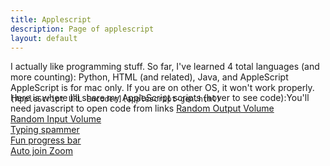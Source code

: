 ```yaml
---
title: Applescript
description: Page of applescript
layout: default
---
```


<style>
    a+pre{display:none;}
    a:hover+pre,pre:hover{display:block;}
    pre{margin-bottom:-18px;margin-top:3px;}
</style>
<div id="explanation">
    I actually like programming stuff. So far, I've learned 4 total languages (and more counting): Python, HTML (and related), Java, and AppleScript<br>
    AppleScript is for mac only. If you are on other OS, it won't work properly.

    [AppleScript URL Encoder](applescript-gen.html)
</div>
<div id="applescript">
    Here is where I'll share my AppleScript scripts (hover to see code):<noscript>You'll need javascript to open code from links</noscript>
    <a href="#random-output-volume" onclick="openAppleScript();">Random Output Volume</a>
    <pre>set originalv to output volume of (get volume settings)
set repeatz to the text returned of (display dialog "How many times do you want to set the volume randomly?" default answer "100")
repeat repeatz times
    (set volume output volume random number from 0 to 100)
end repeat
set volume output volume originalv</pre>
    <br>
    <a href="#random-input-volume" onclick="openAppleScript();">Random Input Volume</a>
    <pre>set originalv to input volume of (get volume settings)
repeat
    try
        set volume input volume (random number from 0 to 100)
        delay (random number from 0.0 to 0.5)
    on error
        set volume input volume originalv
        return originalv
    end try
end repeat</pre>
    <br>
    <a href="#typing-spammer" onclick="openAppleScript();">Typing spammer</a>
    <pre>set spamText to the text returned of (display dialog "What to spam?" default answer "")
set repeatTimes to the text returned of (display dialog "Times to spam" default answer "50")
delay 5
tell application "System Events"
    repeat repeatTimes times
        keystroke spamText
        key code 36
    end repeat
end tell</pre>
    <br>
    <a href="#fun-progress-bar" onclick="openAppleScript();">Fun progress bar</a>
    <pre># Save as APP for extra enjoyment
(*
PTS means progress total steps
PD means progress descrition 
PAD means progress additional description
PCS means progress completed steps
PInfo means progress info (additional description)
*)
global PTS, PD, PAD, PCS, numberz, PInfo

on varChecks()
    set PTS to progress total steps
    set PD to progress description
    set PAD to progress additional description
    set PCS to progress completed steps
end varChecks

on setPTS(contentz)
    set progress total steps to contentz
end setPTS

on setPD(contentz)
    set progress description to contentz
end setPD

on setPAD(contentz)
    set progress additional description to contentz
end setPAD

on setPCS(contentz)
    set progress completed steps to contentz
end setPCS

set numberz to {-1, 1}
setPTS(1000)
setPD("Fun Progress Bar")
setPCS(progress total steps / 2)

on flowChecks()
    varChecks()
    if PCS is less than 0 then
        set PCS to setPCS(0)
        set PAD to setPAD("Interger underflow, please wait")
        repeat PTS / 2 times
            set PCS to setPCS(PCS + 1)
            varChecks()
            delay 0.005
        end repeat
        
    else if PCS is greater than PTS - 1 then
        set PCS to setPCS(PTS)
        set PAD to setPAD("Interger overflow, please wait")
        repeat PTS / 2 times
            set PCS to setPCS(PCS - 1)
            varChecks()
            delay 0.005
        end repeat
    end if
    numChecks()
    return
end flowChecks

on numChecks()
    varChecks()
    # Checks the number and adds extra text to it
    if PCS is 500 then
        set PAD to setPAD(PInfo & "(Middle)")
        
    else if PCS is less than 10 then
        set PAD to setPAD(PInfo & "(Extremely Low)")
        
    else if PCS is greater than 990 then
        set PAD to setPAD(PInfo & "(Extremely High)")
        
    else if PCS is less than 50 then
        set PAD to setPAD(PInfo & "(Very Low)")
        
    else if PCS is greater than 950 then
        set PAD to setPAD(PInfo & "(Very High)")
        
    else if PCS is less than 100 then
        set PAD to setPAD(PInfo & "(Low)")
        
    else if PCS is greater than 900 then
        set PAD to setPAD(PInfo & "(High)")
        
    end if
    return
end numChecks

on repeating()
    try
        repeat
            varChecks()
            set PInfo to PCS & "/" & PTS & " steps "
            set PTS to setPCS(PCS + (some item of numberz))
            set PAD to setPAD(PInfo)
            
            flowChecks()
            delay 5.0E-5
        end repeat
    on error the errorMsg number the errorNum
        set PD to setPD("Interrupted by error")
        set PAD to setPAD("Error: " & the errorNum & ". " & the errorMsg)
        if errorNum is -128 then
            return
        else
            display dialog "Error: " & the errorNum & ". " & the errorMsg buttons {"OK"} default button 1 giving up after 10
            return
        end if
        return
    end try
end repeating

repeating()

on quit
    setPTS(0)
    setPD("")
    setPAD("")
    setPCS(0)
    continue quit
end quit</pre>
    <br>
    <a href="#auto-join-zoom" onclick="openAppleScript();">Auto join Zoom</a>
    <pre># It is recommended that you save this script as an application, so you don't have to open Script editor.
(* 
It all started when I wanted to join zoom faster than a human could do with no prompt like how I expected like this.
I first discovered zoom.us's URL scheme to join meeting, but when I found out it doesn't work, I started to make this program.
After this all of stuff, I finally have something that is constantly updated.
After this pandemic is over, development might slow down or become discontinued.
*)
global meetingNames, meetingIDs, meetingPwds, wname
# Compiling the app will reset all your saved meetings!
property meetingNames : {}
property meetingIDs : {}
property meetingPwds : {}
# Consistent setup example:
#set {meetingNames, meetingIDs, meetingPwds} to {{"Example without password", "Example with password"}, {"000000001", "000000002"}, {missing value, "P4ssw0rd!"}}

on joinMeeting(meetingID, meetingPwd)
    tell application "System Events"
        activate application "zoom.us"
        if wname is "Login" then # both login and 2 buttons screen
            try
                my doWithTimeout("click UI element 2 of group 1 of window \"Login\" of application process \"zoom.us\"", 10)
            on error errmsg number errnum
                activate me
                error "Error: " & errnum & ". " & errmsg & "\nUnable to click specified button"
            end try
            try
                click text field 1 of window 1 of application process "zoom.us"
            on error
                my doWithTimeout("click UI element 2 of group 1 of window \"Login\" of application process \"zoom.us\"", 10)
                click text field 1 of window 1 of application process "zoom.us"
            end try
        else if wname is "Zoom" then
            my doWithTimeout("click UI Element 15 of window \"Zoom\" of application process \"zoom.us\"", 10)
            click text field 1 of window 1 of application process "zoom.us"
        else if wname contains "Zoom Meeting" or wname is "Window" then
            activate me
            display dialog "It seems like you are already in a meeting" buttons {"OK"} default button 1
            return false
        else
            error "Please only use while logged out, or logged into zoom. I do not understand the window name, " & wname
            return false
        end if
        tell process "zoom.us" to keystroke meetingID & return
        if meetingPwd is not missing value then # yeah it's all pretty much the same
            try
                my doWithTimeout("click text field 1 of group 1 of window 1 of application process \"zoom.us\"", 10)
            on error errmsg number errnum
                if errmsg is "System Events got an error: Can’t get group 1 of window 1 of application process \"zoom.us\". Invalid index." or errmsg is "System Events got an error: Can’t get window 1 of application process \"zoom.us\". Invalid index." then error "Cannot get password window" number errnum
            end try
            tell process "zoom.us" to keystroke meetingPwd & return
        end if
    end tell
    return true
end joinMeeting

on userPrompt()
    lengthCheck()
    getWinName()
    set allowJoin to true
    if wname contains "Zoom Meeting" or wname is "Window" or wname contains "Breakout Room" then
        set allowJoin to false
        activate me
        display dialog "You are already in a meeting, so joining meeting is disabled." buttons {"OK"} default button 1
    else if wname is "" then
        set allowJoin to false
        activate me
        display dialog "I cannot figure which window it is, so I am unable to join for you." buttons {"OK"} default button 1
    end if
    set extras to {"Add meeting...", "Remove meeting...", "Change meeting info...", "Get Meeting ID and password...", "I DON'T HAVE TIME TO ADD, JUST JOIN"}
    activate me
    set choice to choose from list meetingNames & extras default items item 1 of (meetingNames & extras)
    if choice is false then return # cancel
    set choice to choice as text
    if choice is "Add meeting..." then
        addToList()
    else if choice is "Remove meeting..." then
        removeFromList()
    else if choice is "Change meeting info..." then
        changeInfo()
    else if choice is "Get Meeting ID and password..." then
        getIDPwd()
    else if choice is "I DON'T HAVE TIME TO ADD, JUST JOIN" then
        if allowJoin is true then
            noTime()
        else
            display dialog "You can't join meetings because you are already in a meeting" buttons {"OK FINE"} default button 1
            userPrompt()
        end if
        return
    else
        if allowJoin is false then
            display dialog "You are still in the meeting" buttons {"OK"} default button 1
            return
        end if
        repeat with a from 1 to length of meetingNames
            if choice is item a of meetingNames then
                joinMeeting(item a of meetingIDs, item a of meetingPwds)
                exit repeat
            end if
        end repeat
    end if
    repeat with a from 1 to length of extras
        if choice is item a of extras then
            userPrompt()
            return
        end if
    end repeat
end userPrompt

on emergencyMode() # incase something doesn't work
    set extras to {"Add meeting...", "Remove meeting...", "Change meeting info..."}
    activate me
    set choice to choose from list meetingNames & extras default items item 1 of (meetingNames & extras) with prompt "What meeting info would you like to view?"
    if choice is false then # cancel
        return
    end if
    set choice to choice as text
    if choice is "Add meeting..." then
        addToList()
    else if choice is "Remove meeting..." then
        removeFromList()
    else if choice is "Change meeting info..." then
        changeInfo()
    else
        repeat with a from 1 to length of meetingNames
            if choice is item a of meetingNames then
                showIDPwd(item a of meetingNames, item a of meetingPwds)
                exit repeat
            end if
        end repeat
    end if
    repeat with a from 1 to length of extras
        if choice is item a of extras then
            emergencyMode()
            return
        end if
    end repeat
end emergencyMode

on lengthCheck()
    if (length of meetingNames) ≠ (length of meetingIDs) or (length of meetingNames) ≠ (length of meetingPwds) then
        display dialog "The lists are unequal in size, and all additional items will be removed.\nAmounts:\nMeeting Names: " & length of meetingNames & "\nMeeting IDs: " & length of meetingIDs & "\nMeeting passwords: " & length of meetingPwds buttons {"OK"} default button 1
        set stuff to {meetingNames, meetingIDs, meetingPwds}
        set minimum to 0
        repeat with a from 1 to length of stuff
            if minimum is 0 or (length of item a of stuff) is less than minimum then
                set minimum to (length of item a of stuff)
            end if
        end repeat
        set {meetingNames, meetingIDs, meetingPwds} to {items 1 thru minimum of meetingNames, items 1 thru minimum of meetingIDs, items 1 thru minimum of meetingPwds}
    end if
end lengthCheck

on getWinName() # yes getting the window has been a too hard process
    launch application "zoom.us"
    try
        tell application "System Events"
            tell process "zoom.us" to set wname to name of front window
        end tell
    on error errmsg number errnum
        if errnum is 600 or errmsg is "System Events got an error: Application isn’t running." then # System Events has stopped working
            do shell script "pkill System Events"
            delay 3
            tell application "System Events"
                tell process "zoom.us" to set wname to name of front window
            end tell
        else if errnum is -1719 and errmsg is not "System Events got an error: Can’t get window 1 of process \"zoom.us\". Invalid index." then
            activate me
            display dialog "Please enable accessibility access for me to join zoom for you\nError: " & errmsg & " " & errnum
            tell application "System Preferences"
                activate application "System Preferences"
                reveal anchor "Privacy" of pane id "com.apple.preference.security"
                authorize pane id "com.apple.preference.security"
            end tell
            set temp to getWinNameLoop((current date) + 60)
            if length of temp is 3 and item 3 of temp is true then error item 1 of temp number item 2 of temp
        else if errmsg is "System Events got an error: Can’t get window 1 of process \"zoom.us\". Invalid index." then
            do shell script "pkill zoom.us"
            launch application "zoom.us"
            set temp to getWinNameLoop((current date) + 30)
            if length of temp is 3 and item 3 of temp is true then error item 1 of temp number item 2 of temp
        else
            display dialog "Error: " & errnum & ". " & errmsg & "\nPress OK to continue"
            emergencyMode()
            return
        end if
    end try
    return wname
end getWinName

on getWinNameLoop(timeOutTime)
    repeat
        try
            tell application "System Events"
                tell process "zoom.us" to set wname to name of front window
            end tell
            exit repeat
        on error errmsg number errnum
            if (current date) > timeOutTime then return {errmsg, errnum, true}
        end try
    end repeat
    return wname
end getWinNameLoop

on getIDPwd()
    if length of meetingNames is 0 then error "There's nothing to see..." number -2573
    set choice to (choose from list meetingNames default items item 1 of meetingNames with prompt "What meeting info would you like to view?") as text
    repeat with a from 1 to length of meetingNames
        if choice is (item a of meetingNames as text) then
            showIDPwd(item a of meetingNames, item a of meetingIDs, item a of meetingPwds)
            exit repeat
        end if
    end repeat
    return choice
end getIDPwd

on showIDPwd(meetingName, meetingID, meetingPwd)
    set tempText to ("Meeting Name: " & meetingName & "\nMeeting ID: " & meetingID & "\nMeeting link: https://zoom.us/j/" & meetingID)
    if meetingPwd is not missing value then set tempText to (tempText & "?pwd=" & meetingPwd)
    display dialog tempText buttons {"OK"} default button 1
    return
end showIDPwd

on addToList()
    copy repeatUntilAnswered("What meeting name to use?") to the end of meetingNames
    repeat
        set mID to text returned of (display dialog "What is the meeting ID?" default answer "")
        if length of regexMatch(mID, "/^\\d{9,11}$/") is less than 1 then
            display dialog "Meeting IDs can only contain numbers, and must be between 9 and 11 characters." with icon caution
        else
            exit repeat
        end if
    end repeat
    copy mID to the end of meetingIDs
    set mPwd to text returned of (display dialog "What is the meeting password? (Required if set)" default answer "") as string
    if mPwd is "" then set mPwd to missing value
    copy mPwd to the end of meetingPwds
    return
end addToList

on changeInfo()
    if length of meetingNames is 0 then error "There's nothing to see..." number -2573
    set rename to choose from list meetingNames with prompt "Which meeting would you like to change?" default items item 1 of meetingNames
    if rename is false then return
    set changeChoice to choose from list {"Name", "Meeting ID", "Meeting Password"} with prompt "Which info do you want to change?" default items {"Name"}
    if changeChoice is false then return
    set rename to rename as text
    repeat with a from 1 to length of meetingNames
        if (item a of meetingNames as text) is rename then
            set changeChoice to changeChoice as text
            set mn to item a of meetingNames
            if changeChoice is "Name" then
                set item a of meetingNames to text returned of (display dialog "What would you like to rename " & mn & " to?" default answer (mn))
                exit repeat
            else if changeChoice is "Meeting ID" then
                repeat
                    set temp to text returned of (display dialog "What meeting ID would you like to change to on " & mn & "?" default answer (item a of meetingIDs))
                    if length of regexMatch(temp, "/^\\d{9,11}$/") is less than 1 then
                        display dialog "Meeting IDs can only contain numbers, and must be between 9 and 11 cahracters." with icon caution
                    else
                        exit repeat
                    end if
                end repeat
                set item a of meetingIDs to temp
            else if changeChoice is "Meeting Password" then
                set temp to text returned of (display dialog "What meeting password would you like to change to on " & mn & "?" default answer "")
                if temp is "" then set temp to missing value
                set item a of meetingPwds to temp
            end if
            exit repeat
        end if
    end repeat
    return
end changeInfo

on removeFromList()
    if length of meetingNames is 0 then error "There's nothing to see..." number -2573
    set {toRemove, cleanList, cleanList2, cleanList3} to {(choose from list meetingNames with prompt "Remove meeting from list:" default items item 1 of meetingNames) as text, {}, {}, {}}
    repeat with a from 1 to length of meetingNames
        if (item a of meetingNames as text) is not toRemove then
            set {cleanList, cleanList2, cleanList3} to {cleanList & (item a of meetingNames), cleanList2 & (item a of meetingIDs), cleanList3 & (item a of meetingPwds)}
        end if
    end repeat
    set {meetingNames, meetingIDs, meetingPwds} to {cleanList, cleanList2, cleanList3}
    return {cleanList, cleanList2, cleanList3}
end removeFromList

on versionCheck()
    set {appVersion, supportedVersions, supported, maxTime} to {version of application "zoom.us", {"5.2.1"}, false, (current date) + 10}
    repeat with a from 1 to length of supportedVersions
        try
            if appVersion contains (item a of supportedVersions as text) then
                set supported to true
                exit repeat
            end if
        on error errmsg number errnum
            if ((current date) > maxTime) then error errmsg number errnum
        end try
    end repeat
    if supported is false then display dialog "Zoom.us version unsupported! You may need to do it manually"
    userPrompt()
    return
end versionCheck

on repeatUntilAnswered(prompt)
    repeat
        set temp to text returned of (display dialog prompt default answer "")
        if temp is not "" then exit repeat
    end repeat
    return temp
end repeatUntilAnswered

on doWithTimeout(uiScript, timeoutSeconds)
    set endDate to (current date) + timeoutSeconds
    repeat
        try
            run script "tell application \"System Events\"\n" & uiScript & "\nend tell"
            exit repeat
        on error errorMessage number errnum
            if ((current date) > endDate) then error errorMessage number errnum
        end try
    end repeat
end doWithTimeout

on noTime()
    repeat
        set ids to text returned of (display dialog "Meeting ID" default answer "")
        if length of regexMatch(ids, "/^\\d{9,11}$/") is less than 1 then
            display dialog "Invalid. Meeting IDs must be between 9 to 11 characters long." with icon caution
        else
            exit repeat
        end if
    end repeat
    set pwd to text returned of (display dialog "Meeting password (Required if set)" default answer "")
    if pwd is "" then set pwd to missing value
    joinMeeting(ids, pwd)
    return
end noTime

on regexMatch(_subject, _regex)
    set _js to "(new String(`" & _subject & "`)).match(" & _regex & ")"
    set _result to run script _js in "JavaScript"
    if _result is null or _result is missing value then return {}
    return _result
end regexMatch

versionCheck()</pre>
</main>
</body>

<script>
    function openAppleScript() {
        switch (location.hash) {
            case "#random-output-volume":
                window.open("applescript://com.apple.scripteditor?action=new&script=set+originalv+to+output+volume+of+%28get+volume+settings%29%0D%0Aset+repeatz+to+the+text+returned+of+%28display+dialog+%22How+many+times+do+you+want+to+set+the+volume+randomly%3F%22+default+answer+%22100%22%29%0D%0Arepeat+repeatz+times%0D%0A%09%28set+volume+output+volume+random+number+from+0+to+100%29%0D%0Aend+repeat%0D%0Aset+volume+output+volume+originalv", name="_parent");
                break;
            case "#random-input-volume":
                window.open("applescript://com.apple.scripteditor?action=new&script=set%20originalv%20to%20input%20volume%20of%20(get%20volume%20settings)%0Arepeat%0A%20%20%20%20try%0A%20%20%20%20%20%20%20%20set%20volume%20input%20volume%20(random%20number%20from%200%20to%20100)%0A%20%20%20%20%20%20%20%20delay%20(random%20number%20from%200.0%20to%200.5)%0A%20%20%20%20on%20error%0A%20%20%20%20%20%20%20%20set%20volume%20input%20volume%20originalv%0A%20%20%20%20%20%20%20%20return%20originalv%0A%20%20%20%20end%20try%0Aend%20repeat", name="_parent");
                break;
            case "#typing-spammer":
                window.open("applescript://com.apple.scripteditor?action=new&script=set+spamText+to+the+text+returned+of+%28display+dialog+%22What+to+spam%3F%22+default+answer+%22%22%29%0D%0Aset+repeatTimes+to+the+text+returned+of+%28display+dialog+%22Times+to+spam%22+default+answer+%2250%22%29%0D%0Adelay+5%0D%0Atell+application+%22System+Events%22%0D%0A%09repeat+repeatTimes+times%0D%0A%09%09keystroke+spamText%0D%0A%09%09key+code+36%0D%0A%09end+repeat%0D%0Aend+tell", name="_parent");
                break;
            case "#fun-progress-bar":
                window.open("applescript://com.applescriptedior?action=new&script='%23+Save+as+APP+for+extra+enjoyment%0D%28*%0APTS+means+progress+total+steps%0APD+means+progress+descrition+%0APAD+means+progress+additional+description%0APCS+means+progress+completed+steps%0APInfo+means+progress+info+%28additional+description%29%0A*%29%0Dglobal+PTS%2C+PD%2C+PAD%2C+PCS%2C+numberz%2C+PInfo%0D%0Don+varChecks%28%29%0D%09set+PTS+to+progress+total+steps%0D%09set+PD+to+progress+description%0D%09set+PAD+to+progress+additional+description%0D%09set+PCS+to+progress+completed+steps%0Dend+varChecks%0D%0Don+setPTS%28contentz%29%0D%09set+progress+total+steps+to+contentz%0Dend+setPTS%0D%0Don+setPD%28contentz%29%0D%09set+progress+description+to+contentz%0Dend+setPD%0D%0Don+setPAD%28contentz%29%0D%09set+progress+additional+description+to+contentz%0Dend+setPAD%0D%0Don+setPCS%28contentz%29%0D%09set+progress+completed+steps+to+contentz%0Dend+setPCS%0D%0Dset+numberz+to+%7B-1%2C+1%7D%0DsetPTS%281000%29%0DsetPD%28%22Fun+Progress+Bar%22%29%0DsetPCS%28progress+total+steps+%2F+2%29%0D%0Don+flowChecks%28%29%0D%09varChecks%28%29%0D%09if+PCS+is+less+than+0+then%0D%09%09set+PCS+to+setPCS%280%29%0D%09%09set+PAD+to+setPAD%28%22Interger+underflow%2C+please+wait%22%29%0D%09%09repeat+PTS+%2F+2+times%0D%09%09%09set+PCS+to+setPCS%28PCS+%2B+1%29%0D%09%09%09varChecks%28%29%0D%09%09%09delay+0.005%0D%09%09end+repeat%0D%09%09%0D%09else+if+PCS+is+greater+than+PTS+-+1+then%0D%09%09set+PCS+to+setPCS%28PTS%29%0D%09%09set+PAD+to+setPAD%28%22Interger+overflow%2C+please+wait%22%29%0D%09%09repeat+PTS+%2F+2+times%0D%09%09%09set+PCS+to+setPCS%28PCS+-+1%29%0D%09%09%09varChecks%28%29%0D%09%09%09delay+0.005%0D%09%09end+repeat%0D%09end+if%0D%09numChecks%28%29%0D%09return%0Dend+flowChecks%0D%0Don+numChecks%28%29%0D%09varChecks%28%29%0D%09%23+Checks+the+number+and+adds+extra+text+to+it%0D%09if+PCS+is+500+then%0D%09%09set+PAD+to+setPAD%28PInfo+%26+%22%28Middle%29%22%29%0D%09%09%0D%09else+if+PCS+is+less+than+10+then%0D%09%09set+PAD+to+setPAD%28PInfo+%26+%22%28Extremely+Low%29%22%29%0D%09%09%0D%09else+if+PCS+is+greater+than+990+then%0D%09%09set+PAD+to+setPAD%28PInfo+%26+%22%28Extremely+High%29%22%29%0D%09%09%0D%09else+if+PCS+is+less+than+50+then%0D%09%09set+PAD+to+setPAD%28PInfo+%26+%22%28Very+Low%29%22%29%0D%09%09%0D%09else+if+PCS+is+greater+than+950+then%0D%09%09set+PAD+to+setPAD%28PInfo+%26+%22%28Very+High%29%22%29%0D%09%09%0D%09else+if+PCS+is+less+than+100+then%0D%09%09set+PAD+to+setPAD%28PInfo+%26+%22%28Low%29%22%29%0D%09%09%0D%09else+if+PCS+is+greater+than+900+then%0D%09%09set+PAD+to+setPAD%28PInfo+%26+%22%28High%29%22%29%0D%09%09%0D%09end+if%0D%09return%0Dend+numChecks%0D%0Don+repeating%28%29%0D%09try%0D%09%09repeat%0D%09%09%09varChecks%28%29%0D%09%09%09set+PInfo+to+PCS+%26+%22%2F%22+%26+PTS+%26+%22+steps+%22%0D%09%09%09set+PTS+to+setPCS%28PCS+%2B+%28some+item+of+numberz%29%29%0D%09%09%09set+PAD+to+setPAD%28PInfo%29%0D%09%09%09%0D%09%09%09flowChecks%28%29%0D%09%09%09delay+5.0E-5%0D%09%09end+repeat%0D%09on+error+the+errorMsg+number+the+errorNum%0D%09%09set+PD+to+setPD%28%22Interrupted+by+error%22%29%0D%09%09set+PAD+to+setPAD%28%22Error%3A+%22+%26+the+errorNum+%26+%22.+%22+%26+the+errorMsg%29%0D%09%09if+errorNum+is+-128+then%0D%09%09%09return%0D%09%09else%0D%09%09%09display+dialog+%22Error%3A+%22+%26+the+errorNum+%26+%22.+%22+%26+the+errorMsg+buttons+%7B%22OK%22%7D+default+button+1+giving+up+after+10%0D%09%09%09return%0D%09%09end+if%0D%09%09return%0D%09end+try%0Dend+repeating%0D%0Drepeating%28%29%0D%0Don+quit%0D%09setPTS%280%29%0D%09setPD%28%22%22%29%0D%09setPAD%28%22%22%29%0D%09setPCS%280%29%0D%09continue+quit%0Dend+quit%0D'", name="_parent");
                break;
            case "#auto-join-zoom":
                window.open("applescript://com.apple.scripteditor?action=new&script=%23%20It%20is%20recommended%20that%20you%20save%20this%20script%20as%20an%20application%2C%20so%20you%20don't%20have%20to%20open%20Script%20editor.%0A(*%20%0AIt%20all%20started%20when%20I%20wanted%20to%20join%20zoom%20faster%20than%20a%20human%20could%20do%20with%20no%20prompt%20like%20how%20I%20expected%20like%20this.%0AI%20first%20discovered%20zoom.us's%20URL%20scheme%20to%20join%20meeting%2C%20but%20when%20I%20found%20out%20it%20doesn't%20work%2C%20I%20started%20to%20make%20this%20program.%0AAfter%20this%20all%20of%20stuff%2C%20I%20finally%20have%20something%20that%20is%20constantly%20updated.%0AAfter%20this%20pandemic%20is%20over%2C%20development%20might%20slow%20down%20or%20become%20discontinued.%0A*)%0Aglobal%20meetingNames%2C%20meetingIDs%2C%20meetingPwds%2C%20wname%0A%23%20Compiling%20the%20app%20will%20reset%20all%20your%20saved%20meetings!%0Aproperty%20meetingNames%20%3A%20%7B%7D%0Aproperty%20meetingIDs%20%3A%20%7B%7D%0Aproperty%20meetingPwds%20%3A%20%7B%7D%0A%23%20Consistent%20setup%20example%3A%0A%23set%20%7BmeetingNames%2C%20meetingIDs%2C%20meetingPwds%7D%20to%20%7B%7B%22Example%20without%20password%22%2C%20%22Example%20with%20password%22%7D%2C%20%7B%22000000001%22%2C%20%22000000002%22%7D%2C%20%7Bmissing%20value%2C%20%22P4ssw0rd!%22%7D%7D%0A%0Aon%20joinMeeting(meetingID%2C%20meetingPwd)%0A%09tell%20application%20%22System%20Events%22%0A%09%09activate%20application%20%22zoom.us%22%0A%09%09if%20wname%20is%20%22Login%22%20then%20%23%20both%20login%20and%202%20buttons%20screen%0A%09%09%09try%0A%09%09%09%09my%20doWithTimeout(%22click%20UI%20element%202%20of%20group%201%20of%20window%20%5C%22Login%5C%22%20of%20application%20process%20%5C%22zoom.us%5C%22%22%2C%2010)%0A%09%09%09on%20error%20errmsg%20number%20errnum%0A%09%09%09%09activate%20me%0A%09%09%09%09error%20%22Error%3A%20%22%20%26%20errnum%20%26%20%22.%20%22%20%26%20errmsg%20%26%20%22%5CnUnable%20to%20click%20specified%20button%22%0A%09%09%09end%20try%0A%09%09%09try%0A%09%09%09%09click%20text%20field%201%20of%20window%201%20of%20application%20process%20%22zoom.us%22%0A%09%09%09on%20error%0A%09%09%09%09my%20doWithTimeout(%22click%20UI%20element%202%20of%20group%201%20of%20window%20%5C%22Login%5C%22%20of%20application%20process%20%5C%22zoom.us%5C%22%22%2C%2010)%0A%09%09%09%09click%20text%20field%201%20of%20window%201%20of%20application%20process%20%22zoom.us%22%0A%09%09%09end%20try%0A%09%09else%20if%20wname%20is%20%22Zoom%22%20then%0A%09%09%09my%20doWithTimeout(%22click%20UI%20Element%2015%20of%20window%20%5C%22Zoom%5C%22%20of%20application%20process%20%5C%22zoom.us%5C%22%22%2C%2010)%0A%09%09%09click%20text%20field%201%20of%20window%201%20of%20application%20process%20%22zoom.us%22%0A%09%09else%20if%20wname%20contains%20%22Zoom%20Meeting%22%20or%20wname%20is%20%22Window%22%20then%0A%09%09%09activate%20me%0A%09%09%09display%20dialog%20%22It%20seems%20like%20you%20are%20already%20in%20a%20meeting%22%20buttons%20%7B%22OK%22%7D%20default%20button%201%0A%09%09%09return%20false%0A%09%09else%0A%09%09%09error%20%22Please%20only%20use%20while%20logged%20out%2C%20or%20logged%20into%20zoom.%20I%20do%20not%20understand%20the%20window%20name%2C%20%22%20%26%20wname%0A%09%09%09return%20false%0A%09%09end%20if%0A%09%09tell%20process%20%22zoom.us%22%20to%20keystroke%20meetingID%20%26%20return%0A%09%09if%20meetingPwd%20is%20not%20missing%20value%20then%20%23%20yeah%20it's%20all%20pretty%20much%20the%20same%0A%09%09%09try%0A%09%09%09%09my%20doWithTimeout(%22click%20text%20field%201%20of%20group%201%20of%20window%201%20of%20application%20process%20%5C%22zoom.us%5C%22%22%2C%2010)%0A%09%09%09on%20error%20errmsg%20number%20errnum%0A%09%09%09%09if%20errmsg%20is%20%22System%20Events%20got%20an%20error%3A%20Can’t%20get%20group%201%20of%20window%201%20of%20application%20process%20%5C%22zoom.us%5C%22.%20Invalid%20index.%22%20or%20errmsg%20is%20%22System%20Events%20got%20an%20error%3A%20Can’t%20get%20window%201%20of%20application%20process%20%5C%22zoom.us%5C%22.%20Invalid%20index.%22%20then%20error%20%22Cannot%20get%20password%20window%22%20number%20errnum%0A%09%09%09end%20try%0A%09%09%09tell%20process%20%22zoom.us%22%20to%20keystroke%20meetingPwd%20%26%20return%0A%09%09end%20if%0A%09end%20tell%0A%09return%20true%0Aend%20joinMeeting%0A%0Aon%20userPrompt()%0A%09lengthCheck()%0A%09getWinName()%0A%09set%20allowJoin%20to%20true%0A%09if%20wname%20contains%20%22Zoom%20Meeting%22%20or%20wname%20is%20%22Window%22%20or%20wname%20contains%20%22Breakout%20Room%22%20then%0A%09%09set%20allowJoin%20to%20false%0A%09%09activate%20me%0A%09%09display%20dialog%20%22You%20are%20already%20in%20a%20meeting%2C%20so%20joining%20meeting%20is%20disabled.%22%20buttons%20%7B%22OK%22%7D%20default%20button%201%0A%09else%20if%20wname%20is%20%22%22%20then%0A%09%09set%20allowJoin%20to%20false%0A%09%09activate%20me%0A%09%09display%20dialog%20%22I%20cannot%20figure%20which%20window%20it%20is%2C%20so%20I%20am%20unable%20to%20join%20for%20you.%22%20buttons%20%7B%22OK%22%7D%20default%20button%201%0A%09end%20if%0A%09set%20extras%20to%20%7B%22Add%20meeting...%22%2C%20%22Remove%20meeting...%22%2C%20%22Change%20meeting%20info...%22%2C%20%22Get%20Meeting%20ID%20and%20password...%22%2C%20%22I%20DON'T%20HAVE%20TIME%20TO%20ADD%2C%20JUST%20JOIN%22%7D%0A%09activate%20me%0A%09set%20choice%20to%20choose%20from%20list%20meetingNames%20%26%20extras%20default%20items%20item%201%20of%20(meetingNames%20%26%20extras)%0A%09if%20choice%20is%20false%20then%20return%20%23%20cancel%0A%09set%20choice%20to%20choice%20as%20text%0A%09if%20choice%20is%20%22Add%20meeting...%22%20then%0A%09%09addToList()%0A%09else%20if%20choice%20is%20%22Remove%20meeting...%22%20then%0A%09%09removeFromList()%0A%09else%20if%20choice%20is%20%22Change%20meeting%20info...%22%20then%0A%09%09changeInfo()%0A%09else%20if%20choice%20is%20%22Get%20Meeting%20ID%20and%20password...%22%20then%0A%09%09getIDPwd()%0A%09else%20if%20choice%20is%20%22I%20DON'T%20HAVE%20TIME%20TO%20ADD%2C%20JUST%20JOIN%22%20then%0A%09%09if%20allowJoin%20is%20true%20then%0A%09%09%09noTime()%0A%09%09else%0A%09%09%09display%20dialog%20%22You%20can't%20join%20meetings%20because%20you%20are%20already%20in%20a%20meeting%22%20buttons%20%7B%22OK%20FINE%22%7D%20default%20button%201%0A%09%09%09userPrompt()%0A%09%09end%20if%0A%09%09return%0A%09else%0A%09%09if%20allowJoin%20is%20false%20then%0A%09%09%09display%20dialog%20%22You%20are%20still%20in%20the%20meeting%22%20buttons%20%7B%22OK%22%7D%20default%20button%201%0A%09%09%09return%0A%09%09end%20if%0A%09%09repeat%20with%20a%20from%201%20to%20length%20of%20meetingNames%0A%09%09%09if%20choice%20is%20item%20a%20of%20meetingNames%20then%0A%09%09%09%09joinMeeting(item%20a%20of%20meetingIDs%2C%20item%20a%20of%20meetingPwds)%0A%09%09%09%09exit%20repeat%0A%09%09%09end%20if%0A%09%09end%20repeat%0A%09end%20if%0A%09repeat%20with%20a%20from%201%20to%20length%20of%20extras%0A%09%09if%20choice%20is%20item%20a%20of%20extras%20then%0A%09%09%09userPrompt()%0A%09%09%09return%0A%09%09end%20if%0A%09end%20repeat%0Aend%20userPrompt%0A%0Aon%20emergencyMode()%20%23%20incase%20something%20doesn't%20work%0A%09set%20extras%20to%20%7B%22Add%20meeting...%22%2C%20%22Remove%20meeting...%22%2C%20%22Change%20meeting%20info...%22%7D%0A%09activate%20me%0A%09set%20choice%20to%20choose%20from%20list%20meetingNames%20%26%20extras%20default%20items%20item%201%20of%20(meetingNames%20%26%20extras)%20with%20prompt%20%22What%20meeting%20info%20would%20you%20like%20to%20view%3F%22%0A%09if%20choice%20is%20false%20then%20%23%20cancel%0A%09%09return%0A%09end%20if%0A%09set%20choice%20to%20choice%20as%20text%0A%09if%20choice%20is%20%22Add%20meeting...%22%20then%0A%09%09addToList()%0A%09else%20if%20choice%20is%20%22Remove%20meeting...%22%20then%0A%09%09removeFromList()%0A%09else%20if%20choice%20is%20%22Change%20meeting%20info...%22%20then%0A%09%09changeInfo()%0A%09else%0A%09%09repeat%20with%20a%20from%201%20to%20length%20of%20meetingNames%0A%09%09%09if%20choice%20is%20item%20a%20of%20meetingNames%20then%0A%09%09%09%09showIDPwd(item%20a%20of%20meetingNames%2C%20item%20a%20of%20meetingPwds)%0A%09%09%09%09exit%20repeat%0A%09%09%09end%20if%0A%09%09end%20repeat%0A%09end%20if%0A%09repeat%20with%20a%20from%201%20to%20length%20of%20extras%0A%09%09if%20choice%20is%20item%20a%20of%20extras%20then%0A%09%09%09emergencyMode()%0A%09%09%09return%0A%09%09end%20if%0A%09end%20repeat%0Aend%20emergencyMode%0A%0Aon%20lengthCheck()%0A%09if%20(length%20of%20meetingNames)%20≠%20(length%20of%20meetingIDs)%20or%20(length%20of%20meetingNames)%20≠%20(length%20of%20meetingPwds)%20then%0A%09%09display%20dialog%20%22The%20lists%20are%20unequal%20in%20size%2C%20and%20all%20additional%20items%20will%20be%20removed.%5CnAmounts%3A%5CnMeeting%20Names%3A%20%22%20%26%20length%20of%20meetingNames%20%26%20%22%5CnMeeting%20IDs%3A%20%22%20%26%20length%20of%20meetingIDs%20%26%20%22%5CnMeeting%20passwords%3A%20%22%20%26%20length%20of%20meetingPwds%20buttons%20%7B%22OK%22%7D%20default%20button%201%0A%09%09set%20stuff%20to%20%7BmeetingNames%2C%20meetingIDs%2C%20meetingPwds%7D%0A%09%09set%20minimum%20to%200%0A%09%09repeat%20with%20a%20from%201%20to%20length%20of%20stuff%0A%09%09%09if%20minimum%20is%200%20or%20(length%20of%20item%20a%20of%20stuff)%20is%20less%20than%20minimum%20then%0A%09%09%09%09set%20minimum%20to%20(length%20of%20item%20a%20of%20stuff)%0A%09%09%09end%20if%0A%09%09end%20repeat%0A%09%09set%20%7BmeetingNames%2C%20meetingIDs%2C%20meetingPwds%7D%20to%20%7Bitems%201%20thru%20minimum%20of%20meetingNames%2C%20items%201%20thru%20minimum%20of%20meetingIDs%2C%20items%201%20thru%20minimum%20of%20meetingPwds%7D%0A%09end%20if%0Aend%20lengthCheck%0A%0Aon%20getWinName()%20%23%20yes%20getting%20the%20window%20has%20been%20a%20too%20hard%20process%0A%09launch%20application%20%22zoom.us%22%0A%09try%0A%09%09tell%20application%20%22System%20Events%22%0A%09%09%09tell%20process%20%22zoom.us%22%20to%20set%20wname%20to%20name%20of%20front%20window%0A%09%09end%20tell%0A%09on%20error%20errmsg%20number%20errnum%0A%09%09if%20errnum%20is%20600%20or%20errmsg%20is%20%22System%20Events%20got%20an%20error%3A%20Application%20isn’t%20running.%22%20then%20%23%20System%20Events%20has%20stopped%20working%0A%09%09%09do%20shell%20script%20%22pkill%20System%20Events%22%0A%09%09%09delay%203%0A%09%09%09tell%20application%20%22System%20Events%22%0A%09%09%09%09tell%20process%20%22zoom.us%22%20to%20set%20wname%20to%20name%20of%20front%20window%0A%09%09%09end%20tell%0A%09%09else%20if%20errnum%20is%20-1719%20and%20errmsg%20is%20not%20%22System%20Events%20got%20an%20error%3A%20Can’t%20get%20window%201%20of%20process%20%5C%22zoom.us%5C%22.%20Invalid%20index.%22%20then%0A%09%09%09activate%20me%0A%09%09%09display%20dialog%20%22Please%20enable%20accessibility%20access%20for%20me%20to%20join%20zoom%20for%20you%5CnError%3A%20%22%20%26%20errmsg%20%26%20%22%20%22%20%26%20errnum%0A%09%09%09tell%20application%20%22System%20Preferences%22%0A%09%09%09%09activate%20application%20%22System%20Preferences%22%0A%09%09%09%09reveal%20anchor%20%22Privacy%22%20of%20pane%20id%20%22com.apple.preference.security%22%0A%09%09%09%09authorize%20pane%20id%20%22com.apple.preference.security%22%0A%09%09%09end%20tell%0A%09%09%09set%20temp%20to%20getWinNameLoop((current%20date)%20%2B%2060)%0A%09%09%09if%20length%20of%20temp%20is%203%20and%20item%203%20of%20temp%20is%20true%20then%20error%20item%201%20of%20temp%20number%20item%202%20of%20temp%0A%09%09else%20if%20errmsg%20is%20%22System%20Events%20got%20an%20error%3A%20Can’t%20get%20window%201%20of%20process%20%5C%22zoom.us%5C%22.%20Invalid%20index.%22%20then%0A%09%09%09do%20shell%20script%20%22pkill%20zoom.us%22%0A%09%09%09launch%20application%20%22zoom.us%22%0A%09%09%09set%20temp%20to%20getWinNameLoop((current%20date)%20%2B%2030)%0A%09%09%09if%20length%20of%20temp%20is%203%20and%20item%203%20of%20temp%20is%20true%20then%20error%20item%201%20of%20temp%20number%20item%202%20of%20temp%0A%09%09else%0A%09%09%09display%20dialog%20%22Error%3A%20%22%20%26%20errnum%20%26%20%22.%20%22%20%26%20errmsg%20%26%20%22%5CnPress%20OK%20to%20continue%22%0A%09%09%09emergencyMode()%0A%09%09%09return%0A%09%09end%20if%0A%09end%20try%0A%09return%20wname%0Aend%20getWinName%0A%0Aon%20getWinNameLoop(timeOutTime)%0A%09repeat%0A%09%09try%0A%09%09%09tell%20application%20%22System%20Events%22%0A%09%09%09%09tell%20process%20%22zoom.us%22%20to%20set%20wname%20to%20name%20of%20front%20window%0A%09%09%09end%20tell%0A%09%09%09exit%20repeat%0A%09%09on%20error%20errmsg%20number%20errnum%0A%09%09%09if%20(current%20date)%20%3E%20timeOutTime%20then%20return%20%7Berrmsg%2C%20errnum%2C%20true%7D%0A%09%09end%20try%0A%09end%20repeat%0A%09return%20wname%0Aend%20getWinNameLoop%0A%0Aon%20getIDPwd()%0A%09if%20length%20of%20meetingNames%20is%200%20then%20error%20%22There's%20nothing%20to%20see...%22%20number%20-2573%0A%09set%20choice%20to%20(choose%20from%20list%20meetingNames%20default%20items%20item%201%20of%20meetingNames%20with%20prompt%20%22What%20meeting%20info%20would%20you%20like%20to%20view%3F%22)%20as%20text%0A%09repeat%20with%20a%20from%201%20to%20length%20of%20meetingNames%0A%09%09if%20choice%20is%20(item%20a%20of%20meetingNames%20as%20text)%20then%0A%09%09%09showIDPwd(item%20a%20of%20meetingNames%2C%20item%20a%20of%20meetingIDs%2C%20item%20a%20of%20meetingPwds)%0A%09%09%09exit%20repeat%0A%09%09end%20if%0A%09end%20repeat%0A%09return%20choice%0Aend%20getIDPwd%0A%0Aon%20showIDPwd(meetingName%2C%20meetingID%2C%20meetingPwd)%0A%09set%20tempText%20to%20(%22Meeting%20Name%3A%20%22%20%26%20meetingName%20%26%20%22%5CnMeeting%20ID%3A%20%22%20%26%20meetingID%20%26%20%22%5CnMeeting%20link%3A%20https%3A%2F%2Fzoom.us%2Fj%2F%22%20%26%20meetingID)%0A%09if%20meetingPwd%20is%20not%20missing%20value%20then%20set%20tempText%20to%20(tempText%20%26%20%22%3Fpwd%3D%22%20%26%20meetingPwd)%0A%09display%20dialog%20tempText%20buttons%20%7B%22OK%22%7D%20default%20button%201%0A%09return%0Aend%20showIDPwd%0A%0Aon%20addToList()%0A%09copy%20repeatUntilAnswered(%22What%20meeting%20name%20to%20use%3F%22)%20to%20the%20end%20of%20meetingNames%0A%09repeat%0A%09%09set%20mID%20to%20text%20returned%20of%20(display%20dialog%20%22What%20is%20the%20meeting%20ID%3F%22%20default%20answer%20%22%22)%0A%09%09if%20length%20of%20regexMatch(mID%2C%20%22%2F%5E%5C%5Cd%7B9%2C11%7D%24%2F%22)%20is%20less%20than%201%20then%0A%09%09%09display%20dialog%20%22Meeting%20IDs%20can%20only%20contain%20numbers%2C%20and%20must%20be%20between%209%20and%2011%20characters.%22%20with%20icon%20caution%0A%09%09else%0A%09%09%09exit%20repeat%0A%09%09end%20if%0A%09end%20repeat%0A%09copy%20mID%20to%20the%20end%20of%20meetingIDs%0A%09set%20mPwd%20to%20text%20returned%20of%20(display%20dialog%20%22What%20is%20the%20meeting%20password%3F%20(Required%20if%20set)%22%20default%20answer%20%22%22)%20as%20string%0A%09if%20mPwd%20is%20%22%22%20then%20set%20mPwd%20to%20missing%20value%0A%09copy%20mPwd%20to%20the%20end%20of%20meetingPwds%0A%09return%0Aend%20addToList%0A%0Aon%20changeInfo()%0A%09if%20length%20of%20meetingNames%20is%200%20then%20error%20%22There's%20nothing%20to%20see...%22%20number%20-2573%0A%09set%20rename%20to%20choose%20from%20list%20meetingNames%20with%20prompt%20%22Which%20meeting%20would%20you%20like%20to%20change%3F%22%20default%20items%20item%201%20of%20meetingNames%0A%09if%20rename%20is%20false%20then%20return%0A%09set%20changeChoice%20to%20choose%20from%20list%20%7B%22Name%22%2C%20%22Meeting%20ID%22%2C%20%22Meeting%20Password%22%7D%20with%20prompt%20%22Which%20info%20do%20you%20want%20to%20change%3F%22%20default%20items%20%7B%22Name%22%7D%0A%09if%20changeChoice%20is%20false%20then%20return%0A%09set%20rename%20to%20rename%20as%20text%0A%09repeat%20with%20a%20from%201%20to%20length%20of%20meetingNames%0A%09%09if%20(item%20a%20of%20meetingNames%20as%20text)%20is%20rename%20then%0A%09%09%09set%20changeChoice%20to%20changeChoice%20as%20text%0A%09%09%09set%20mn%20to%20item%20a%20of%20meetingNames%0A%09%09%09if%20changeChoice%20is%20%22Name%22%20then%0A%09%09%09%09set%20item%20a%20of%20meetingNames%20to%20text%20returned%20of%20(display%20dialog%20%22What%20would%20you%20like%20to%20rename%20%22%20%26%20mn%20%26%20%22%20to%3F%22%20default%20answer%20(mn))%0A%09%09%09%09exit%20repeat%0A%09%09%09else%20if%20changeChoice%20is%20%22Meeting%20ID%22%20then%0A%09%09%09%09repeat%0A%09%09%09%09%09set%20temp%20to%20text%20returned%20of%20(display%20dialog%20%22What%20meeting%20ID%20would%20you%20like%20to%20change%20to%20on%20%22%20%26%20mn%20%26%20%22%3F%22%20default%20answer%20(item%20a%20of%20meetingIDs))%0A%09%09%09%09%09if%20length%20of%20regexMatch(temp%2C%20%22%2F%5E%5C%5Cd%7B9%2C11%7D%24%2F%22)%20is%20less%20than%201%20then%0A%09%09%09%09%09%09display%20dialog%20%22Meeting%20IDs%20can%20only%20contain%20numbers%2C%20and%20must%20be%20between%209%20and%2011%20cahracters.%22%20with%20icon%20caution%0A%09%09%09%09%09else%0A%09%09%09%09%09%09exit%20repeat%0A%09%09%09%09%09end%20if%0A%09%09%09%09end%20repeat%0A%09%09%09%09set%20item%20a%20of%20meetingIDs%20to%20temp%0A%09%09%09else%20if%20changeChoice%20is%20%22Meeting%20Password%22%20then%0A%09%09%09%09set%20temp%20to%20text%20returned%20of%20(display%20dialog%20%22What%20meeting%20password%20would%20you%20like%20to%20change%20to%20on%20%22%20%26%20mn%20%26%20%22%3F%22%20default%20answer%20%22%22)%0A%09%09%09%09if%20temp%20is%20%22%22%20then%20set%20temp%20to%20missing%20value%0A%09%09%09%09set%20item%20a%20of%20meetingPwds%20to%20temp%0A%09%09%09end%20if%0A%09%09%09exit%20repeat%0A%09%09end%20if%0A%09end%20repeat%0A%09return%0Aend%20changeInfo%0A%0Aon%20removeFromList()%0A%09if%20length%20of%20meetingNames%20is%200%20then%20error%20%22There's%20nothing%20to%20see...%22%20number%20-2573%0A%09set%20%7BtoRemove%2C%20cleanList%2C%20cleanList2%2C%20cleanList3%7D%20to%20%7B(choose%20from%20list%20meetingNames%20with%20prompt%20%22Remove%20meeting%20from%20list%3A%22%20default%20items%20item%201%20of%20meetingNames)%20as%20text%2C%20%7B%7D%2C%20%7B%7D%2C%20%7B%7D%7D%0A%09repeat%20with%20a%20from%201%20to%20length%20of%20meetingNames%0A%09%09if%20(item%20a%20of%20meetingNames%20as%20text)%20is%20not%20toRemove%20then%0A%09%09%09set%20%7BcleanList%2C%20cleanList2%2C%20cleanList3%7D%20to%20%7BcleanList%20%26%20(item%20a%20of%20meetingNames)%2C%20cleanList2%20%26%20(item%20a%20of%20meetingIDs)%2C%20cleanList3%20%26%20(item%20a%20of%20meetingPwds)%7D%0A%09%09end%20if%0A%09end%20repeat%0A%09set%20%7BmeetingNames%2C%20meetingIDs%2C%20meetingPwds%7D%20to%20%7BcleanList%2C%20cleanList2%2C%20cleanList3%7D%0A%09return%20%7BcleanList%2C%20cleanList2%2C%20cleanList3%7D%0Aend%20removeFromList%0A%0Aon%20versionCheck()%0A%09set%20%7BappVersion%2C%20supportedVersions%2C%20supported%2C%20maxTime%7D%20to%20%7Bversion%20of%20application%20%22zoom.us%22%2C%20%7B%225.2.1%22%7D%2C%20false%2C%20(current%20date)%20%2B%2010%7D%0A%09repeat%20with%20a%20from%201%20to%20length%20of%20supportedVersions%0A%09%09try%0A%09%09%09if%20appVersion%20contains%20(item%20a%20of%20supportedVersions%20as%20text)%20then%0A%09%09%09%09set%20supported%20to%20true%0A%09%09%09%09exit%20repeat%0A%09%09%09end%20if%0A%09%09on%20error%20errmsg%20number%20errnum%0A%09%09%09if%20((current%20date)%20%3E%20maxTime)%20then%20error%20errmsg%20number%20errnum%0A%09%09end%20try%0A%09end%20repeat%0A%09if%20supported%20is%20false%20then%20display%20dialog%20%22Zoom.us%20version%20unsupported!%20You%20may%20need%20to%20do%20it%20manually%22%0A%09userPrompt()%0A%09return%0Aend%20versionCheck%0A%0Aon%20repeatUntilAnswered(prompt)%0A%09repeat%0A%09%09set%20temp%20to%20text%20returned%20of%20(display%20dialog%20prompt%20default%20answer%20%22%22)%0A%09%09if%20temp%20is%20not%20%22%22%20then%20exit%20repeat%0A%09end%20repeat%0A%09return%20temp%0Aend%20repeatUntilAnswered%0A%0Aon%20doWithTimeout(uiScript%2C%20timeoutSeconds)%0A%09set%20endDate%20to%20(current%20date)%20%2B%20timeoutSeconds%0A%09repeat%0A%09%09try%0A%09%09%09run%20script%20%22tell%20application%20%5C%22System%20Events%5C%22%5Cn%22%20%26%20uiScript%20%26%20%22%5Cnend%20tell%22%0A%09%09%09exit%20repeat%0A%09%09on%20error%20errorMessage%20number%20errnum%0A%09%09%09if%20((current%20date)%20%3E%20endDate)%20then%20error%20errorMessage%20number%20errnum%0A%09%09end%20try%0A%09end%20repeat%0Aend%20doWithTimeout%0A%0Aon%20noTime()%0A%09repeat%0A%09%09set%20ids%20to%20text%20returned%20of%20(display%20dialog%20%22Meeting%20ID%22%20default%20answer%20%22%22)%0A%09%09if%20length%20of%20regexMatch(ids%2C%20%22%2F%5E%5C%5Cd%7B9%2C11%7D%24%2F%22)%20is%20less%20than%201%20then%0A%09%09%09display%20dialog%20%22Invalid.%20Meeting%20IDs%20must%20be%20between%209%20to%2011%20characters%20long.%22%20with%20icon%20caution%0A%09%09else%0A%09%09%09exit%20repeat%0A%09%09end%20if%0A%09end%20repeat%0A%09set%20pwd%20to%20text%20returned%20of%20(display%20dialog%20%22Meeting%20password%20(Required%20if%20set)%22%20default%20answer%20%22%22)%0A%09if%20pwd%20is%20%22%22%20then%20set%20pwd%20to%20missing%20value%0A%09joinMeeting(ids%2C%20pwd)%0A%09return%0Aend%20noTime%0A%0Aon%20regexMatch(_subject%2C%20_regex)%0A%09set%20_js%20to%20%22(new%20String(%60%22%20%26%20_subject%20%26%20%22%60)).match(%22%20%26%20_regex%20%26%20%22)%22%0A%09set%20_result%20to%20run%20script%20_js%20in%20%22JavaScript%22%0A%09if%20_result%20is%20null%20or%20_result%20is%20missing%20value%20then%20return%20%7B%7D%0A%09return%20_result%0Aend%20regexMatch%0A%0AversionCheck()", name="_parent");
                break;
        }
    }
    window.addEventListener('hashchange', openAppleScript, false);
    openAppleScript();
</script>